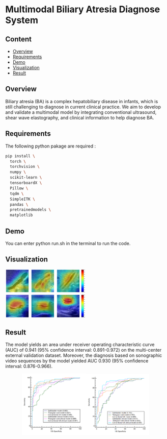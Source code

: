 # Multimodal Biliary Atresia Diagnose System

## Content
- [Overview](#overview)
- [Requirements](#requirements)
- [Demo](#demo)
- [Visualization](#visualization)
- [Result](#result)

## Overview
Biliary atresia (BA) is a complex hepatobiliary disease in infants, which is still challenging to diagnose in current clinical practice. We aim to develop and validate a multimodal model by integrating conventional ultrasound, shear wave elastography, and clinical information to help diagnose BA.

## Requirements
The following python pakage are required :
```bash
pip install \
  torch \
  torchvision \
  numpy \
  scikit-learn \
  tensorboardX \
  Pillow \
  tqdm \
  SimpleITK \
  pandas \
  pretrainedmodels \
  matplotlib
```

## Demo
You can enter python run.sh in the terminal to run the code.

## Visualization
<img src="imgs/m12.png" style="max-width: 50%; height: auto;">

## Result
The model yields  an area under receiver operating characteristic curve (AUC) of 0.941 (95% confidence interval: 0.891-0.972) on the multi-center external validation dataset. Moreover, the diagnosis based on sonographic video sequences by the model yielded AUC 0.930 (95% confidence interval: 0.876-0.966).
<center class="half">
    <img src="imgs/res1.png" width="200"/><img src="imgs/res2.png" width="200"/></center>
